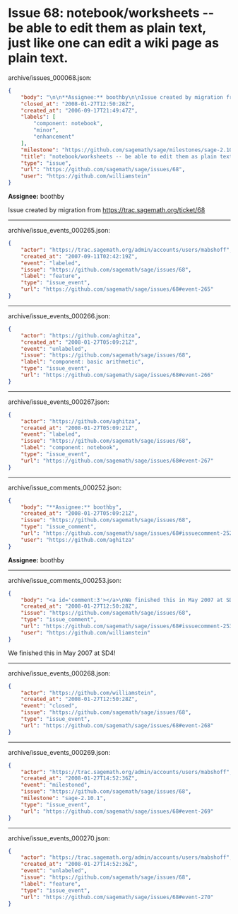 # Issue 68: notebook/worksheets -- be able to edit them as plain text, just like one can edit a wiki page as plain text.

archive/issues_000068.json:
```json
{
    "body": "\n\n**Assignee:** boothby\n\nIssue created by migration from https://trac.sagemath.org/ticket/68\n\n",
    "closed_at": "2008-01-27T12:50:28Z",
    "created_at": "2006-09-17T21:49:47Z",
    "labels": [
        "component: notebook",
        "minor",
        "enhancement"
    ],
    "milestone": "https://github.com/sagemath/sage/milestones/sage-2.10.1",
    "title": "notebook/worksheets -- be able to edit them as plain text, just like one can edit a wiki page as plain text.",
    "type": "issue",
    "url": "https://github.com/sagemath/sage/issues/68",
    "user": "https://github.com/williamstein"
}
```


**Assignee:** boothby

Issue created by migration from https://trac.sagemath.org/ticket/68





---

archive/issue_events_000265.json:
```json
{
    "actor": "https://trac.sagemath.org/admin/accounts/users/mabshoff",
    "created_at": "2007-09-11T02:42:19Z",
    "event": "labeled",
    "issue": "https://github.com/sagemath/sage/issues/68",
    "label": "feature",
    "type": "issue_event",
    "url": "https://github.com/sagemath/sage/issues/68#event-265"
}
```



---

archive/issue_events_000266.json:
```json
{
    "actor": "https://github.com/aghitza",
    "created_at": "2008-01-27T05:09:21Z",
    "event": "unlabeled",
    "issue": "https://github.com/sagemath/sage/issues/68",
    "label": "component: basic arithmetic",
    "type": "issue_event",
    "url": "https://github.com/sagemath/sage/issues/68#event-266"
}
```



---

archive/issue_events_000267.json:
```json
{
    "actor": "https://github.com/aghitza",
    "created_at": "2008-01-27T05:09:21Z",
    "event": "labeled",
    "issue": "https://github.com/sagemath/sage/issues/68",
    "label": "component: notebook",
    "type": "issue_event",
    "url": "https://github.com/sagemath/sage/issues/68#event-267"
}
```



---

archive/issue_comments_000252.json:
```json
{
    "body": "**Assignee:** boothby",
    "created_at": "2008-01-27T05:09:21Z",
    "issue": "https://github.com/sagemath/sage/issues/68",
    "type": "issue_comment",
    "url": "https://github.com/sagemath/sage/issues/68#issuecomment-252",
    "user": "https://github.com/aghitza"
}
```

**Assignee:** boothby



---

archive/issue_comments_000253.json:
```json
{
    "body": "<a id='comment:3'></a>\nWe finished this in May 2007 at SD4!",
    "created_at": "2008-01-27T12:50:28Z",
    "issue": "https://github.com/sagemath/sage/issues/68",
    "type": "issue_comment",
    "url": "https://github.com/sagemath/sage/issues/68#issuecomment-253",
    "user": "https://github.com/williamstein"
}
```

<a id='comment:3'></a>
We finished this in May 2007 at SD4!



---

archive/issue_events_000268.json:
```json
{
    "actor": "https://github.com/williamstein",
    "created_at": "2008-01-27T12:50:28Z",
    "event": "closed",
    "issue": "https://github.com/sagemath/sage/issues/68",
    "type": "issue_event",
    "url": "https://github.com/sagemath/sage/issues/68#event-268"
}
```



---

archive/issue_events_000269.json:
```json
{
    "actor": "https://trac.sagemath.org/admin/accounts/users/mabshoff",
    "created_at": "2008-01-27T14:52:36Z",
    "event": "milestoned",
    "issue": "https://github.com/sagemath/sage/issues/68",
    "milestone": "sage-2.10.1",
    "type": "issue_event",
    "url": "https://github.com/sagemath/sage/issues/68#event-269"
}
```



---

archive/issue_events_000270.json:
```json
{
    "actor": "https://trac.sagemath.org/admin/accounts/users/mabshoff",
    "created_at": "2008-01-27T14:52:36Z",
    "event": "unlabeled",
    "issue": "https://github.com/sagemath/sage/issues/68",
    "label": "feature",
    "type": "issue_event",
    "url": "https://github.com/sagemath/sage/issues/68#event-270"
}
```
